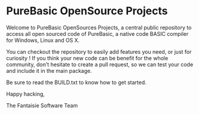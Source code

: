 # PureBasic OpenSource Projects
Welcome to PureBasic OpenSources Projects, a central public repository to access all open sourced code of PureBasic, a native code BASIC compiler for Windows, Linux and OS X. 

You can checkout the repository to easily add features you need, or just for curiosity ! If you think your new code can be benefit for the whole community, don't hesitate to create a pull request, so we can test your code and include it in the main package.

Be sure to read the BUILD.txt to know how to get started.

Happy hacking,

The Fantaisie Software Team